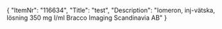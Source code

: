 {
  "ItemNr": "116634",
  "Title": "test",
  "Description": "Iomeron, inj-vätska, lösning 350 mg I/ml Bracco Imaging Scandinavia AB"
}